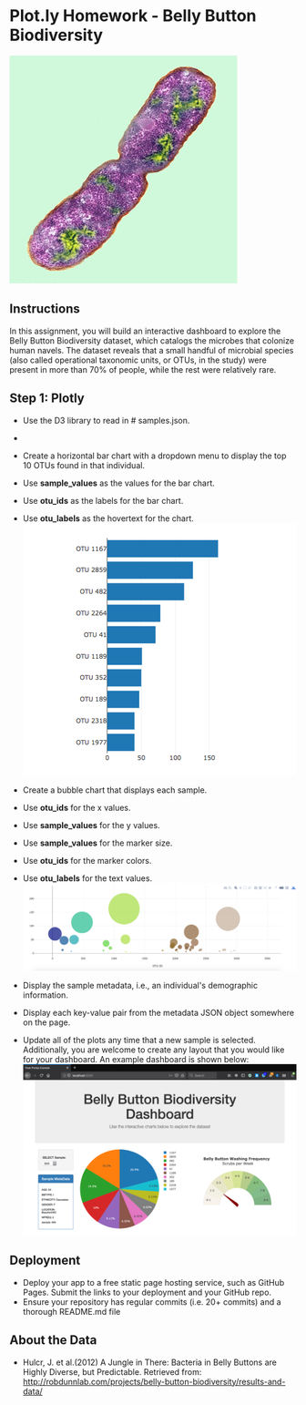 # Plot.ly Homework - Belly Button Biodiversity
![bacteria](https://github.com/sehajpreet12/UCI_homework/blob/master/Plotly-challenge/images/bacteria.jpg)

## Instructions
In this assignment, you will build an interactive dashboard to explore the Belly Button Biodiversity dataset, which catalogs the microbes that colonize human navels.
The dataset reveals that a small handful of microbial species (also called operational taxonomic units, or OTUs, in the study) were present in more than 70% of people, while the rest were relatively rare.

## Step 1: Plotly

- Use the D3 library to read in # samples.json.
- 
- Create a horizontal bar chart with a dropdown menu to display the top 10 OTUs found in that individual.

- Use **sample_values** as the values for the bar chart.

- Use **otu_ids** as the labels for the bar chart.

- Use **otu_labels** as the hovertext for the chart.
![hw01](https://github.com/sehajpreet12/UCI_homework/blob/master/Plotly-challenge/images/hw01.png)

- Create a bubble chart that displays each sample.

- Use **otu_ids** for the x values.

- Use **sample_values** for the y values.

- Use **sample_values** for the marker size.

- Use **otu_ids** for the marker colors.

- Use **otu_labels** for the text values.
![bubble_chart](https://github.com/sehajpreet12/UCI_homework/blob/master/Plotly-challenge/images/bubble_chart.png)

- Display the sample metadata, i.e., an individual's demographic information.
 
- Display each key-value pair from the metadata JSON object somewhere on the page.

- Update all of the plots any time that a new sample is selected.
Additionally, you are welcome to create any layout that you would like for your dashboard. An example dashboard is shown below:
![dashboard_part1](https://github.com/sehajpreet12/UCI_homework/blob/master/Plotly-challenge/images/dashboard_part1.png)

## Deployment
- Deploy your app to a free static page hosting service, such as GitHub Pages. Submit the links to your deployment and your GitHub repo.
- Ensure your repository has regular commits (i.e. 20+ commits) and a thorough README.md file
## About the Data
- Hulcr, J. et al.(2012) A Jungle in There: Bacteria in Belly Buttons are Highly Diverse, but Predictable. Retrieved from: http://robdunnlab.com/projects/belly-button-biodiversity/results-and-data/
